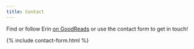 ```yaml
---
title: Contact
---
```


Find or follow Erin [on GoodReads](https://www.goodreads.com/erindarrow) or use the contact form to get in touch!

{% include contact-form.html %}
